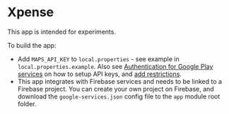 # Xpense

This app is intended for experiments.

To build the app:
- Add `MAPS_API_KEY` to `local.properties` - see example in `local.properties.example`. Also see [Authentication for Google Play services](https://developers.google.com/android/guides/client-auth) on how to setup API keys, and [add restrictions](https://cloud.google.com/api-keys/docs/add-restrictions-api-keys#adding_android_restrictions).
- This app integrates with Firebase services and needs to be linked to a Firebase project. You can create your own project on Firebase, and download the `google-services.json` config file to the `app` module root folder.
